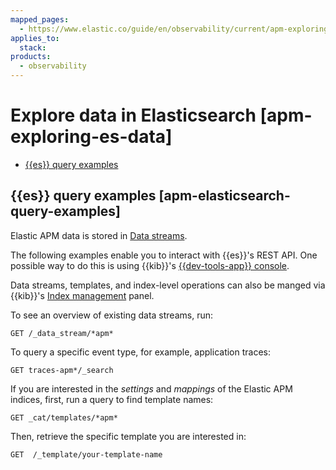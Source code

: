```yaml
---
mapped_pages:
  - https://www.elastic.co/guide/en/observability/current/apm-exploring-es-data.html
applies_to:
  stack:
products:
  - observability
---
```


# Explore data in Elasticsearch [apm-exploring-es-data]

* [{{es}} query examples](#apm-elasticsearch-query-examples)

## {{es}} query examples [apm-elasticsearch-query-examples]

Elastic APM data is stored in [Data streams](/solutions/observability/apm/data-streams.md).

The following examples enable you to interact with {{es}}'s REST API. One possible way to do this is using {{kib}}'s [{{dev-tools-app}} console](/explore-analyze/query-filter/tools/console.md).

Data streams, templates, and index-level operations can also be manged via {{kib}}'s [Index management](/manage-data/lifecycle/index-lifecycle-management/index-management-in-kibana.md) panel.

To see an overview of existing data streams, run:

```console
GET /_data_stream/*apm*
```

To query a specific event type, for example, application traces:

```console
GET traces-apm*/_search
```

If you are interested in the *settings* and *mappings* of the Elastic APM indices, first, run a query to find template names:

```console
GET _cat/templates/*apm*
```

Then, retrieve the specific template you are interested in:

```console
GET  /_template/your-template-name
```

